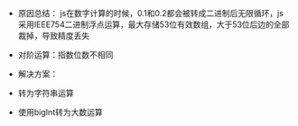 * 原因总结： js在数字计算的时候，0.1和0.2都会被转成二进制后无限循环，js采用IEEE754二进制浮点运算，最大存储53位有效数组，大于53位后边的全部裁掉，导致精度丢失
* 对阶运算：指数位数不相同


* 解决方案：
* 转为字符串运算
* 使用bigInt转为大数运算